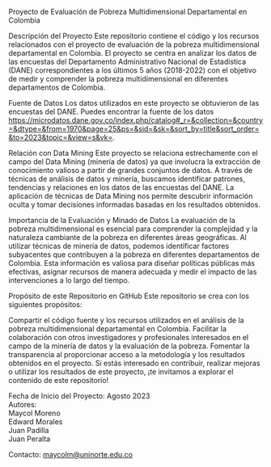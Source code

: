 Proyecto de Evaluación de Pobreza Multidimensional Departamental en Colombia

Descripción del Proyecto
Este repositorio contiene el código y los recursos relacionados con el proyecto de evaluación de la pobreza multidimensional departamental en Colombia. El proyecto se centra en analizar los datos de las encuestas del Departamento Administrativo Nacional de Estadística (DANE) correspondientes a los últimos 5 años (2018-2022) con el objetivo de medir y comprender la pobreza multidimensional en diferentes departamentos de Colombia.

Fuente de Datos
Los datos utilizados en este proyecto se obtuvieron de las encuestas del DANE. Puedes encontrar la fuente de los datos https://microdatos.dane.gov.co/index.php/catalog#_r=&collection=&country=&dtype=&from=1970&page=25&ps=&sid=&sk=&sort_by=title&sort_order=&to=2023&topic=&view=s&vk=.

Relación con Data Mining
Este proyecto se relaciona estrechamente con el campo del Data Mining (minería de datos) ya que involucra la extracción de conocimiento valioso a partir de grandes conjuntos de datos. A través de técnicas de análisis de datos y minería, buscamos identificar patrones, tendencias y relaciones en los datos de las encuestas del DANE. La aplicación de técnicas de Data Mining nos permite descubrir información oculta y tomar decisiones informadas basadas en los resultados obtenidos.

Importancia de la Evaluación y Minado de Datos
La evaluación de la pobreza multidimensional es esencial para comprender la complejidad y la naturaleza cambiante de la pobreza en diferentes áreas geográficas. Al utilizar técnicas de minería de datos, podemos identificar factores subyacentes que contribuyen a la pobreza en diferentes departamentos de Colombia. Esta información es valiosa para diseñar políticas públicas más efectivas, asignar recursos de manera adecuada y medir el impacto de las intervenciones a lo largo del tiempo.

Propósito de este Repositorio en GitHub
Este repositorio se crea con los siguientes propósitos:

Compartir el código fuente y los recursos utilizados en el análisis de la pobreza multidimensional departamental en Colombia.
Facilitar la colaboración con otros investigadores y profesionales interesados en el campo de la minería de datos y la evaluación de la pobreza.
Fomentar la transparencia al proporcionar acceso a la metodología y los resultados obtenidos en el proyecto.
Si estás interesado en contribuir, realizar mejoras o utilizar los resultados de este proyecto, ¡te invitamos a explorar el contenido de este repositorio!

Fecha de Inicio del Proyecto: Agosto 2023 <br>
Autores: <br> Maycol Moreno <br>
         Edward Morales <br>
         Juan Padilla <br>
         Juan Peralta <br>
         
Contacto: maycolm@uninorte.edu.co
